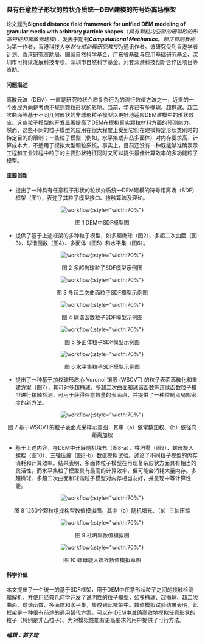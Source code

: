 ### 具有任意粒子形状的粒状介质统一DEM建模的符号距离场框架

论文题为**Signed distance field framework for unified DEM modeling of granular media with arbitrary particle shapes**（*具有颗粒内空隙的珊瑚砂的形态特征和离散元建模*），发表于期刊***Computational Mechanics***。*赖正首副教授*为第一作者，香港科技大学*赵仕威助理研究教授*为通讯作者。该研究受到香港学者计划、香港研究资助局、国家自然科学基金、广东省基础与应用基础研究基金、深圳市可持续发展科技专项、深圳市自然科学基金、河套深港科技创新合作区项目等资助。

#### 问题描述

离散元法（DEM）一直是研究粒状介质复杂行为的流行数值方法之一，近来的一个发展方向是考虑不规则颗粒形状的影响。当前，学界已有多椭球、超椭球、超二次曲面等基于不同几何形状的非球形粒子模型以更好地适应DEM建模中的形状效应。这些粒子模型的开发显著提高了DEM在模拟真实颗粒材料方面的预测能力。然而，这些不同的粒子模型的应用在很大程度上受到它们在建模特定形状类别时的特定目的的限制；一些粒子模型（例如，水平集或非凸多面体）对内存要求高、计算成本大，不适用于模拟大型颗粒系统。事实上，目前还没有一种既能够准确表示工程和工业过程中粒子的主要形状特征同时又可以提供最佳计算效率的多功能粒子模型。

#### 主要创新

- 提出了一种具有任意粒子形状的粒状介质统一DEM建模的符号距离场（SDF）框架（图1），表述了其粒子模型接口、接触算法及理论。

<center>

![workflow](fig-1.png){:style="width:70%"}

图 1 DEM中SDF模型图

</center>

- 提供了基于上述框架的多种粒子模型，如多超椭球（图2）、多超二次曲面（图3）、球谐函数（图4）、多面体（图5）和水平集（图6）。

<center>

![workflow](fig-2.png){:style="width:70%"}

图 2 多超椭球粒子SDF模型示例图

![workflow](fig-3.png){:style="width:70%"}

图 3 多超二次曲面粒子SDF模型示例图

![workflow](fig-4.png){:style="width:70%"}

图 4 球谐函数粒子SDF模型示例图

![workflow](fig-5.png){:style="width:70%"}

图 5 多面体粒子SDF模型示例图

![workflow](fig-6.png){:style="width:70%"}

图 6 水平集粒子SDF模型示例图

</center>

- 提出了一种基于加权球形质心 Voronoi 镶嵌 (WSCVT) 的粒子表面离散化和重建方案（图7），其可对多超椭球、多超二次曲面和球谐函数等连续函数粒子模型进行接触检测，可用于获得任意数量的表面点，并提供了一种控制点局部密度的新方法。

<center>

![workflow](fig-7.png){:style="width:70%"}

图 7 基于WSCVT的粒子表面点采样示意图，其中（a）依常数加权、（b）依径向距离加权

</center>

- 基于上述内容，在DEM中开展随机填充（图8-a）、柱坍塌（图9）、螺母旋入螺栓（图10）、三轴压缩（图8-b）数值模拟试验。讨论了不同粒子模型的内存消耗和计算效率。结果表明，多面体粒子模型在再现复杂形状方面具有相当的灵活性，而水平集粒子模型具有最高的计算效率，但可能会消耗大量内存。多超椭球、多超二次曲面和球谐粒子模型对内存相当友好，并呈现中等计算性能。

<center>

![workflow](fig-8.png){:style="width:70%"}

图 8 1250个颗粒组成构型数值模拟图，其中（a）随机填充、（b）三轴压缩

![workflow](fig-9.png){:style="width:70%"}

图 9 柱坍塌数值模拟图

![workflow](fig-10.png){:style="width:70%"}

图 10 螺母旋入螺栓数值模拟草图

</center>

#### 科学价值

本文提出了一个统一的基于SDF框架，用于DEM中任意形状粒子之间的接触检测和解析，并使用经典几何学开发了说明性的粒子模型，如多椭球、超椭球、超二次曲面、球谐函数、多面体和水平集，集成到此框架中。数值模拟试验结果表明，此框架是一种很有前途的通用替代方案，可以在 DEM中准确高效地模拟任意形状的粒子（特别是非凸粒子）。为对模拟性能有更高要求的用户提供了可行方法。

##### 编辑：郭子琦

